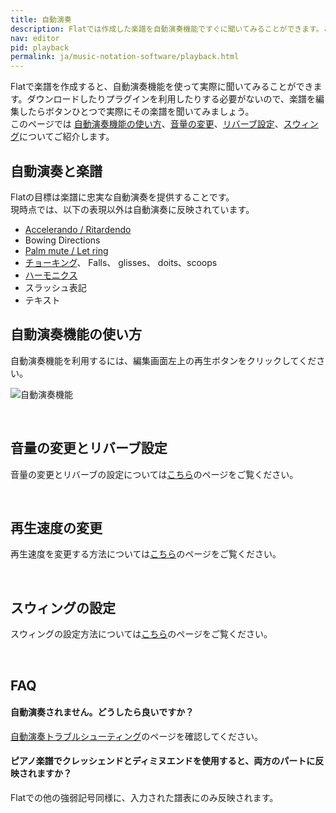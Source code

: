```yaml
---
title: 自動演奏
description: Flatでは作成した楽譜を自動演奏機能ですぐに聞いてみることができます。このページでは自動演奏に関する設定についてご紹介します。
nav: editor
pid: playback
permalink: ja/music-notation-software/playback.html
---
```


Flatで楽譜を作成すると、自動演奏機能を使って実際に聞いてみることができます。ダウンロードしたりプラグインを利用したりする必要がないので、楽譜を編集したらボタンひとつで実際にその楽譜を聞いてみましょう。
<br>このページでは [自動演奏機能の使い方](#自動演奏機能の使い方)、[音量の変更](#音量の変更とリバーブ設定)、[リバーブ設定](#音量の変更とリバーブ設定)、[スウィング](#スウィングの設定)についてご紹介します。

## 自動演奏と楽譜

Flatの目標は楽譜に忠実な自動演奏を提供することです。
<br>現時点では、以下の表現以外は自動演奏に反映されています。

* [Accelerando / Ritardendo](/help/en/music-notation-software/tempo-changes.html)
* Bowing Directions
* [Palm mute / Let ring](/help/en/music-notation-software/plucked-ranges.html)
* [チョーキング](/help/en/music-notation-software/bends.html)、 Falls、 glisses、 doits、scoops
* [ハーモニクス](/help/en/music-notation-software/harmonic.html)
* スラッシュ表記
* テキスト

## 自動演奏機能の使い方

自動演奏機能を利用するには、編集画面左上の再生ボタンをクリックしてください。

![自動演奏機能](/help/assets/img/editor-ja/audio-playback.gif)

<br>

## 音量の変更とリバーブ設定

音量の変更とリバーブの設定については[こちら](/help/en/music-notation-software/audio-settings.html)のページをご覧ください。

<br>

## 再生速度の変更

再生速度を変更する方法については[こちら](/help/en/music-notation-software/playback-speed.html)のページをご覧ください。

<br>

## スウィングの設定

スウィングの設定方法については[こちら](/help/en/music-notation-software/swing.html)のページをご覧ください。

<br>

## FAQ

#### 自動演奏されません。どうしたら良いですか？

[自動演奏トラブルシューティング](/help/en/music-notation-software/playback-troubleshooting.html)のページを確認してください。

#### ピアノ楽譜でクレッシェンドとディミヌエンドを使用すると、両方のパートに反映されますか？

Flatでの他の強弱記号同様に、入力された譜表にのみ反映されます。